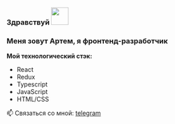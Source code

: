 ### Здравствуй <img src="https://media.giphy.com/media/w1OBpBd7kJqHrJnJ13/giphy.gif" width="40px"/>

### Меня зовут Артем, я фронтенд-разработчик

**Мой технологический стэк:**
* React
* Redux
* Typescript
* JavaScript
* HTML/CSS

📫 Связаться со мной: [telegram](https://t.me/stop_calling)

<!--
**esmoon666/esmoon666** is a ✨ _special_ ✨ repository because its `README.md` (this file) appears on your GitHub profile.

Here are some ideas to get you started:

- 🔭 I’m currently working on ...
- 🌱 I’m currently learning ...
- 👯 I’m looking to collaborate on ...
- 🤔 I’m looking for help with ...
- 💬 Ask me about ...
- 📫 How to reach me: ...
- 😄 Pronouns: ...
- ⚡ Fun fact: ...
